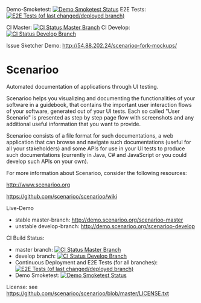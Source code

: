 Demo-Smoketest: [![Demo Smoketest Status](http://ci.scenarioo.org/job/smoketest/badge/icon)](http://ci.scenarioo.org/job/smoketest)
E2E Tests: [![E2E Tests (of last changed/deployed branch)](http://ci.scenarioo.org/job/deploy-demo-and-run-e2e-tests/badge/icon)](http://ci.scenarioo.org/job/deploy-demo-and-run-e2e-tests)  

CI Master: [![CI Status Master Branch](http://ci.scenarioo.org/job/scenarioo-master/badge/icon)](http://ci.scenarioo.org/job/scenarioo-master)
CI Develop: [![CI Status Develop Branch](http://ci.scenarioo.org/job/scenarioo-develop/badge/icon)](http://ci.scenarioo.org/job/scenarioo-develop)

Issue Sketcher Demo: http://54.88.202.24/scenarioo-fork-mockups/

Scenarioo
==========

Automated documentation of applications through UI testing.

Scenarioo helps you visualizing and documenting the functionalities of your software in a guidebook, that contains the important user interaction flows of your software, generated out of your UI tests. Each so called "User Scenario" is presented as step by step page flow with screenshots and any additional useful information that you want to provide.

Scenarioo consists of a file format for such documentations, a web application that can browse and navigate such documentations (useful for all your stakeholders) and some APIs for use in your UI tests to produce such documentations (currently in Java, C# and JavaScript or you could develop such APIs on your own).

For more information about Scenarioo, consider the following resources:

http://www.scenarioo.org

https://github.com/scenarioo/scenarioo/wiki

Live-Demo 

* stable master-branch: http://demo.scenarioo.org/scenarioo-master
* unstable develop-branch: http://demo.scenarioo.org/scenarioo-develop

CI Build Status: 

* master branch: [![CI Status Master Branch](http://ci.scenarioo.org/job/scenarioo-master/badge/icon)](http://ci.scenarioo.org/job/scenarioo-master)
* develop branch: [![CI Status Develop Branch](http://ci.scenarioo.org/job/scenarioo-develop/badge/icon)](http://ci.scenarioo.org/job/scenarioo-develop)
* Continuous Deployment and E2E Tests (for all branches): [![E2E Tests (of last changed/deployed branch)](http://ci.scenarioo.org/job/deploy-demo-and-run-e2e-tests/badge/icon)](http://ci.scenarioo.org/job/deploy-demo-and-run-e2e-tests)
* Demo Smoketest: [![Demo Smoketest Status](http://ci.scenarioo.org/job/smoketest/badge/icon)](http://ci.scenarioo.org/job/smoketest)

License: see https://github.com/scenarioo/scenarioo/blob/master/LICENSE.txt

